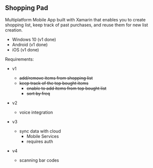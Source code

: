 ## Shopping Pad

Multiplatform Mobile App built with Xamarin that enables you to create shopping list, keep track of past purchases, and reuse them for new list creation.

* Windows 10 (v1 done)
* Android (v1 done)
* iOS (v1 done)
	
Requirements:
* v1
	* ~~add/remove items from shopping list~~
	* ~~keep track of the top bought items~~
		* ~~enable to add items from top bought list~~
		* ~~sort by freq~~
* v2
	* voice integration

* v3
	* sync data with cloud
		* Mobile Services
		* requires auth

* v4
	* scanning bar codes

